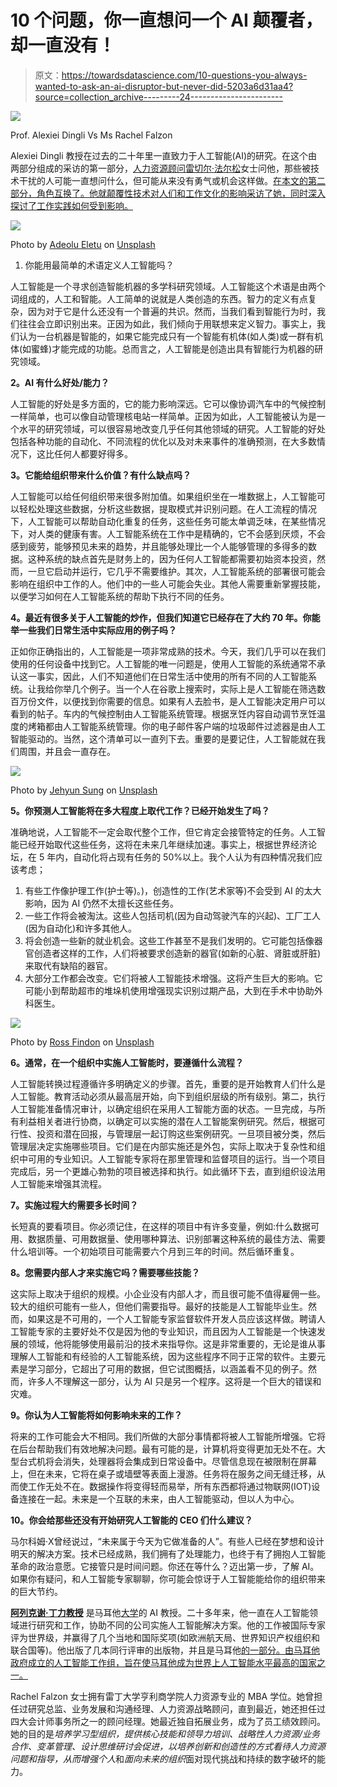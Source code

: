 # 10 个问题，你一直想问一个 AI 颠覆者，却一直没有！

> 原文：<https://towardsdatascience.com/10-questions-you-always-wanted-to-ask-an-ai-disruptor-but-never-did-5203a6d31aa4?source=collection_archive---------24----------------------->

![](img/18f14357411fb86cce10114456b9201c.png)

Prof. Alexiei Dingli Vs Ms Rachel Falzon

Alexiei Dingli 教授在过去的二十年里一直致力于人工智能(AI)的研究。在这个由两部分组成的采访的第一部分，[人力资源顾问雷切尔·法尔松](http://rachf1234@gmail.com)女士问他，那些被技术干扰的人可能一直想问什么，但可能从来没有勇气或机会这样做。[在本文的第二部分，角色互换了。他就颠覆性技术对人们和工作文化的影响采访了她，同时深入探讨了工作实践如何受到影响。](/10-questions-you-always-wanted-to-ask-those-organisations-disrupted-by-ai-but-never-did-aed0c361d074)

![](img/cf7311af73acb93177d5d11ec7074128.png)

Photo by [Adeolu Eletu](https://unsplash.com/@adeolueletu?utm_source=medium&utm_medium=referral) on [Unsplash](https://unsplash.com?utm_source=medium&utm_medium=referral)

1.  你能用最简单的术语定义人工智能吗？

人工智能是一个寻求创造智能机器的多学科研究领域。人工智能这个术语是由两个词组成的，人工和智能。人工简单的说就是人类创造的东西。智力的定义有点复杂，因为对于它是什么还没有一个普遍的共识。然而，当我们看到智能行为时，我们往往会立即识别出来。正因为如此，我们倾向于用联想来定义智力。事实上，我们认为一台机器是智能的，如果它能完成只有一个智能有机体(如人类)或一群有机体(如蜜蜂)才能完成的功能。总而言之，人工智能是创造出具有智能行为机器的研究领域。

**2。AI 有什么好处/能力？**

人工智能的好处是多方面的，它的能力影响深远。它可以像协调汽车中的气候控制一样简单，也可以像自动管理核电站一样简单。正因为如此，人工智能被认为是一个水平的研究领域，可以很容易地改变几乎任何其他领域的研究。人工智能的好处包括各种功能的自动化、不同流程的优化以及对未来事件的准确预测，在大多数情况下，这比任何人都要好得多。

**3。它能给组织带来什么价值？有什么缺点吗？**

人工智能可以给任何组织带来很多附加值。如果组织坐在一堆数据上，人工智能可以轻松处理这些数据，分析这些数据，提取模式并识别问题。在人工流程的情况下，人工智能可以帮助自动化重复的任务，这些任务可能太单调乏味，在某些情况下，对人类的健康有害。人工智能系统在工作中是精确的，它不会感到厌烦，不会感到疲劳，能够预见未来的趋势，并且能够处理比一个人能够管理的多得多的数据。这种系统的缺点首先是财务上的，因为任何人工智能都需要初始资本投资，然而，一旦它启动并运行，它几乎不需要维护。其次，人工智能系统的部署很可能会影响在组织中工作的人。他们中的一些人可能会失业。其他人需要重新掌握技能，以便学习如何在人工智能系统的帮助下执行不同的任务。

**4。最近有很多关于人工智能的炒作，但我们知道它已经存在了大约 70 年。你能举一些我们日常生活中实际应用的例子吗？**

正如你正确指出的，人工智能是一项非常成熟的技术。今天，我们几乎可以在我们使用的任何设备中找到它。人工智能的唯一问题是，使用人工智能的系统通常不承认这一事实，因此，人们不知道他们在日常生活中使用的所有不同的人工智能系统。让我给你举几个例子。当一个人在谷歌上搜索时，实际上是人工智能在筛选数百万份文件，以便找到你需要的信息。如果有人去脸书，是人工智能决定用户可以看到的帖子。车内的气候控制由人工智能系统管理。根据烹饪内容自动调节烹饪温度的烤箱都由人工智能系统管理。你的电子邮件客户端的垃圾邮件过滤器是由人工智能驱动的。当然，这个清单可以一直列下去。重要的是要记住，人工智能就在我们周围，并且会一直存在。

![](img/ab3fec2884df6f079d33e36bbc4e6944.png)

Photo by [Jehyun Sung](https://unsplash.com/@jaysung?utm_source=medium&utm_medium=referral) on [Unsplash](https://unsplash.com?utm_source=medium&utm_medium=referral)

**5。你预测人工智能将在多大程度上取代工作？已经开始发生了吗？**

准确地说，人工智能不一定会取代整个工作，但它肯定会接管特定的任务。人工智能已经开始取代这些任务，这将在未来几年继续加速。事实上，根据世界经济论坛，在 5 年内，自动化将占现有任务的 50%以上。我个人认为有四种情况我们应该考虑；

1.  有些工作像护理工作(护士等)。)，创造性的工作(艺术家等)不会受到 AI 的太大影响，因为 AI 仍然不太擅长这些任务。
2.  一些工作将会被淘汰。这些人包括司机(因为自动驾驶汽车的兴起)、工厂工人(因为自动化)和许多其他人。
3.  将会创造一些新的就业机会。这些工作甚至不是我们发明的。它可能包括像器官创造者这样的工作，人们将被要求创造新的器官(如新的心脏、肾脏或肝脏)来取代有缺陷的器官。
4.  大部分工作都会改变。它们将被人工智能技术增强。这将产生巨大的影响。它可能小到帮助超市的堆垛机使用增强现实识别过期产品，大到在手术中协助外科医生。

![](img/32ada694393bcda547a6be8398a95b0f.png)

Photo by [Ross Findon](https://unsplash.com/@rossf?utm_source=medium&utm_medium=referral) on [Unsplash](https://unsplash.com?utm_source=medium&utm_medium=referral)

**6。通常，在一个组织中实施人工智能时，要遵循什么流程？**

人工智能转换过程遵循许多明确定义的步骤。首先，重要的是开始教育人们什么是人工智能。教育活动必须从最高层开始，向下到组织层级的所有级别。第二，执行人工智能准备情况审计，以确定组织在采用人工智能方面的状态。一旦完成，与所有利益相关者进行协商，以确定可以实施的潜在人工智能案例研究。然后，根据可行性、投资和潜在回报，与管理层一起订购这些案例研究。一旦项目被分类，然后管理层决定实施哪些项目。它们是在内部实施还是外包，实际上取决于复杂性和组织中可用的专业知识。人工智能专家将在那里管理和监督项目的运行。当一个项目完成后，另一个更雄心勃勃的项目被选择和执行。如此循环下去，直到组织设法用人工智能来增强其流程。

**7。实施过程大约需要多长时间？**

长短真的要看项目。你必须记住，在这样的项目中有许多变量，例如:什么数据可用、数据质量、可用数据量、使用哪种算法、识别部署这种系统的最佳方法、需要什么培训等。一个初始项目可能需要六个月到三年的时间。然后循环重复。

**8。您需要内部人才来实施它吗？需要哪些技能？**

这实际上取决于组织的规模。小企业没有内部人才，而且很可能不值得雇佣一些。较大的组织可能有一些人，但他们需要指导。最好的技能是人工智能毕业生。然而，如果这是不可用的，一个人工智能专家监督软件开发人员应该这样做。聘请人工智能专家的主要好处不仅是因为他的专业知识，而且因为人工智能是一个快速发展的领域，他将能够使用最前沿的技术来指导你。这是非常重要的，无论是谁从事理解人工智能和有经验的人工智能系统，因为这些程序不同于正常的软件。主要元素是学习部分，它超出了可用的数据，但它试图概括，以涵盖看不见的例子。然而，许多人不理解这一部分，认为 AI 只是另一个程序。这将是一个巨大的错误和灾难。

**9。你认为人工智能将如何影响未来的工作？**

将来的工作可能会大不相同。我们所做的大部分事情都将被人工智能所增强。它将在后台帮助我们有效地解决问题。最有可能的是，计算机将变得更加无处不在。大型台式机将会消失，处理器将会集成到日常设备中。尽管信息现在被限制在屏幕上，但在未来，它将在桌子或墙壁等表面上漫游。任务将在服务之间无缝迁移，从而使工作无处不在。数据操作将变得轻而易举，所有东西都将通过物联网(IOT)设备连接在一起。未来是一个互联的未来，由人工智能驱动，但以人为中心。

**10。你会给那些还没有开始研究人工智能的 CEO 们什么建议？**

马尔科姆·Ⅹ曾经说过，“未来属于今天为它做准备的人”。有些人已经在梦想和设计明天的解决方案。技术已经成熟，我们拥有了处理能力，也终于有了拥抱人工智能革命的政治意愿。它接管只是时间问题。你还在等什么？迈出第一步，了解 AI。如果你有疑问，和人工智能专家聊聊，你可能会惊讶于人工智能能给你的组织带来的巨大节约。

[**阿列克谢·丁力教授**](http://www.dingli.org/) 是马耳他[大学](https://www.um.edu.mt/)的 AI 教授。二十多年来，他一直在人工智能领域进行研究和工作，协助不同的公司实施人工智能解决方案。他的工作被国际专家评为世界级，并赢得了几个当地和国际奖项(如欧洲航天局、世界知识产权组织和联合国等)。他出版了几本同行评审的出版物，并且是马耳他[的一部分。由马耳他政府成立的人工智能工作组，旨在使马耳他成为世界上人工智能水平最高的国家之一。](https://malta.ai/)

Rachel Falzon 女士拥有雷丁大学亨利商学院人力资源专业的 MBA 学位。她曾担任过研究总监、业务发展和沟通经理、人力资源战略顾问，直到最近，她还担任过四大会计师事务所之一的顾问经理。她最近独自拓展业务，成为了员工绩效顾问。她的目的是*培养学习型组织，提供核心技能和领导力培训、战略性人力资源/业务合作、变革管理、设计思维研讨会促进，以培养创新和创造性的方式看待人力资源问题和指导，从而增强个人*和*面向未来的组织*面对现代挑战和持续的数字破坏的能力。